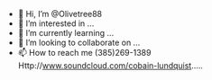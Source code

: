 - 👋 Hi, I’m @Olivetree88
- 👀 I’m interested in ...
- 🌱 I’m currently learning ...
- 💞️ I’m looking to collaborate on ...
- 📫 How to reach me (385)269-1389
Http://www.soundcloud.com/cobain-lundquist.....


<!---
Olivetree88/Olivetree88 is a ✨ special ✨ repository because its `README.md` (this file) appears on your GitHub profile.
You can click the Preview link to take a look at your changes.
--->

